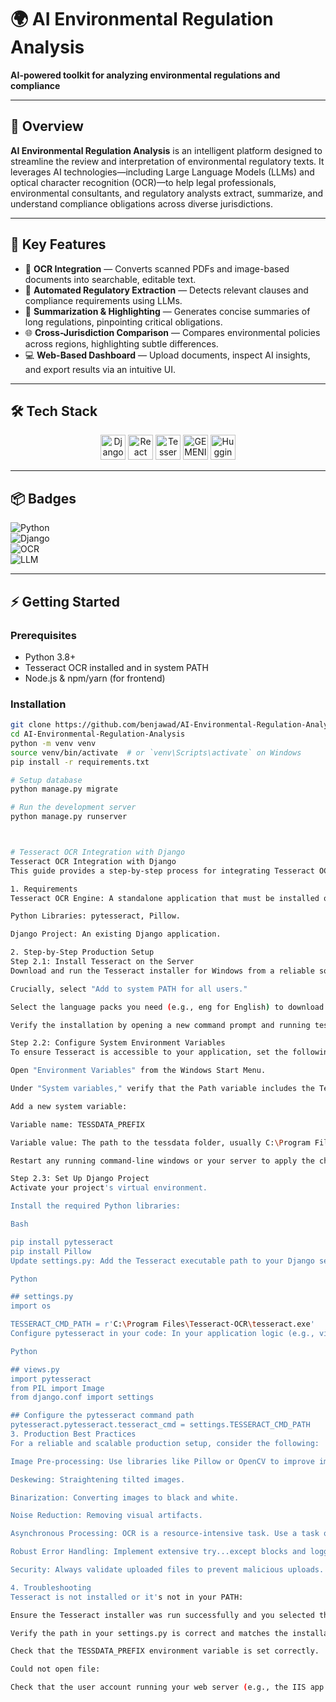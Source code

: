 # 🌍 AI Environmental Regulation Analysis

**AI-powered toolkit for analyzing environmental regulations and compliance**

---

## 🔎 Overview

**AI Environmental Regulation Analysis** is an intelligent platform designed to streamline the review and interpretation of environmental regulatory texts. It leverages AI technologies—including Large Language Models (LLMs) and optical character recognition (OCR)—to help legal professionals, environmental consultants, and regulatory analysts extract, summarize, and understand compliance obligations across diverse jurisdictions.

---

## 🚀 Key Features

- 📝 **OCR Integration** — Converts scanned PDFs and image-based documents into searchable, editable text.  
- 🤖 **Automated Regulatory Extraction** — Detects relevant clauses and compliance requirements using LLMs.  
- 📌 **Summarization & Highlighting** — Generates concise summaries of long regulations, pinpointing critical obligations.  
- 🌐 **Cross-Jurisdiction Comparison** — Compares environmental policies across regions, highlighting subtle differences.  
- 💻 **Web-Based Dashboard** — Upload documents, inspect AI insights, and export results via an intuitive UI.  

---

## 🛠️ Tech Stack

<p align="center">
  <img src="https://www.djangoproject.com/m/img/logos/django-logo-negative.png" alt="Django" height="40"/>
  <img src="https://upload.wikimedia.org/wikipedia/commons/a/a7/React-icon.svg" alt="React" height="40"/>
  <img src="https://upload.wikimedia.org/wikipedia/commons/6/6a/Tesseract_OCR_logo_%28Google%29.png" alt="Tesseract OCR" height="40"/>
  <img src="https://upload.wikimedia.org/wikipedia/commons/6/69/GEMINI_Logo.svg" alt="GEMENI" height="40"/>
  <img src="https://huggingface.co/front/assets/huggingface_logo.svg" alt="Hugging Face" height="40"/>
</p>

---

## 📦 Badges

![Python](https://img.shields.io/badge/Python-3.8+-blue?logo=python)  
![Django](https://img.shields.io/badge/Django-Backend-green?logo=django)  
![OCR](https://img.shields.io/badge/Tesseract-OCR-orange?logo=google)  
![LLM](https://img.shields.io/badge/AI-LLM-yellow?logo=openai)  

---

## ⚡ Getting Started

### Prerequisites
- Python 3.8+  
- Tesseract OCR installed and in system PATH  
- Node.js & npm/yarn (for frontend)  

### Installation

```bash
git clone https://github.com/benjawad/AI-Environmental-Regulation-Analysis.git
cd AI-Environmental-Regulation-Analysis
python -m venv venv
source venv/bin/activate  # or `venv\Scripts\activate` on Windows
pip install -r requirements.txt

# Setup database
python manage.py migrate

# Run the development server
python manage.py runserver



# Tesseract OCR Integration with Django 
Tesseract OCR Integration with Django
This guide provides a step-by-step process for integrating Tesseract OCR into a Django project for a production environment on Windows. It covers the installation, configuration, and best practices for reliable text extraction from images.

1. Requirements
Tesseract OCR Engine: A standalone application that must be installed on the Windows server.

Python Libraries: pytesseract, Pillow.

Django Project: An existing Django application.

2. Step-by-Step Production Setup
Step 2.1: Install Tesseract on the Server
Download and run the Tesseract installer for Windows from a reliable source like the UB Mannheim GitHub repository. During installation:

Crucially, select "Add to system PATH for all users."

Select the language packs you need (e.g., eng for English) to download the necessary .traineddata files.

Verify the installation by opening a new command prompt and running tesseract --version.

Step 2.2: Configure System Environment Variables
To ensure Tesseract is accessible to your application, set the following system variables:

Open "Environment Variables" from the Windows Start Menu.

Under "System variables," verify that the Path variable includes the Tesseract installation directory (e.g., C:\Program Files\Tesseract-OCR).

Add a new system variable:

Variable name: TESSDATA_PREFIX

Variable value: The path to the tessdata folder, usually C:\Program Files\Tesseract-OCR\tessdata. This tells Tesseract where to find language data.

Restart any running command-line windows or your server to apply the changes.

Step 2.3: Set Up Django Project
Activate your project's virtual environment.

Install the required Python libraries:

Bash

pip install pytesseract
pip install Pillow
Update settings.py: Add the Tesseract executable path to your Django settings for robust configuration.

Python

## settings.py
import os

TESSERACT_CMD_PATH = r'C:\Program Files\Tesseract-OCR\tesseract.exe'
Configure pytesseract in your code: In your application logic (e.g., views.py), use the settings variable to specify the Tesseract command path. This is a best practice for production environments.

Python

## views.py
import pytesseract
from PIL import Image
from django.conf import settings

## Configure the pytesseract command path
pytesseract.pytesseract.tesseract_cmd = settings.TESSERACT_CMD_PATH
3. Production Best Practices
For a reliable and scalable production setup, consider the following:

Image Pre-processing: Use libraries like Pillow or OpenCV to improve image quality before OCR. Common techniques include:

Deskewing: Straightening tilted images.

Binarization: Converting images to black and white.

Noise Reduction: Removing visual artifacts.

Asynchronous Processing: OCR is a resource-intensive task. Use a task queue like Celery with a message broker (e.g., RabbitMQ or Redis) to run the OCR process in the background. This prevents your web server from blocking and ensures a smooth user experience.

Robust Error Handling: Implement extensive try...except blocks and logging to capture and handle any failures during the OCR process, file I/O, or image processing.

Security: Always validate uploaded files to prevent malicious uploads. Store them securely and delete temporary files after processing.

4. Troubleshooting
Tesseract is not installed or it's not in your PATH:

Ensure the Tesseract installer was run successfully and you selected the "Add to system PATH" option.

Verify the path in your settings.py is correct and matches the installation location.

Check that the TESSDATA_PREFIX environment variable is set correctly.

Could not open file:

Check that the user account running your web server (e.g., the IIS app pool user) has read and write permissions to the folders where images are stored and processed.







